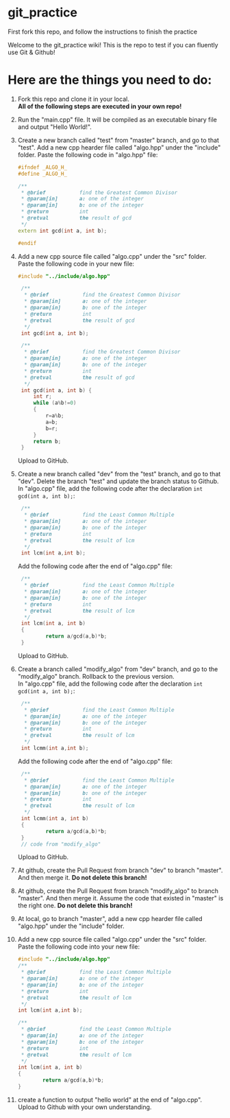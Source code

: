 # git_practice
First fork this repo, and follow the instructions to finish the practice

Welcome to the git_practice wiki!
This is the repo to test if you can fluently use Git & Github!

# Here are the things you need to do:
1. Fork this repo and clone it in your local.  
   **All of the following steps are executed in your own repo!**
2. Run the "main.cpp" file. It will be compiled as an executable binary file and output "Hello World!".
3. Create a new branch called "test" from "master" branch, and go to that "test". Add a new cpp hearder file called "algo.hpp" under the "include" folder.
   Paste the following code in "algo.hpp" file:
    ```c++
    #ifndef _ALGO_H_
    #define _ALGO_H_

    /**
     * @brief           find the Greatest Common Divisor
     * @param[in]       a: one of the integer
     * @param[in]       b: one of the integer
     * @return          int
     * @retval          the result of gcd
     */
    extern int gcd(int a, int b);

    #endif
    ```

4. Add a new cpp source file called "algo.cpp" under the "src" folder.  
Paste the following code in your new file:
   ```c++
   #include "../include/algo.hpp"

    /**
     * @brief           find the Greatest Common Divisor
     * @param[in]       a: one of the integer
     * @param[in]       b: one of the integer
     * @return          int
     * @retval          the result of gcd
     */
    int gcd(int a, int b);

    /**
     * @brief           find the Greatest Common Divisor
     * @param[in]       a: one of the integer
     * @param[in]       b: one of the integer
     * @return          int
     * @retval          the result of gcd
     */
    int gcd(int a, int b) {
        int r;
        while (a%b!=0)
        {
            r=a%b;
            a=b;
            b=r;    
        }
        return b; 
    }
   ```
   Upload to GitHub.
5. Create a new branch called "dev" from the "test" branch, and go to that "dev". Delete the branch "test" and update the branch status to Github. In "algo.cpp" file, add the following code after the declaration ``int gcd(int a, int b);``:
   ```c++
    /**
     * @brief           find the Least Common Multiple
     * @param[in]       a: one of the integer
     * @param[in]       b: one of the integer
     * @return          int
     * @retval          the result of lcm
     */
    int lcm(int a,int b);
   ```
   Add the following code after the end of "algo.cpp" file:
   ```c++
    /**
     * @brief           find the Least Common Multiple
     * @param[in]       a: one of the integer
     * @param[in]       b: one of the integer
     * @return          int
     * @retval          the result of lcm
     */
    int lcm(int a, int b)
    {
            return a/gcd(a,b)*b;
    }
   ```
   Upload to GitHub.  
6. Create a branch called "modify_algo" from "dev" branch, and go to the "modify_algo" branch. Rollback to the previous version.  
   In "algo.cpp" file, add the following code after the declaration ``int gcd(int a, int b);``:
   ```c++
    /**
     * @brief           find the Least Common Multiple
     * @param[in]       a: one of the integer
     * @param[in]       b: one of the integer
     * @return          int
     * @retval          the result of lcm
     */
    int lcmm(int a,int b);
   ```
   Add the following code after the end of "algo.cpp" file:
   ```c++
    /**
     * @brief           find the Least Common Multiple
     * @param[in]       a: one of the integer
     * @param[in]       b: one of the integer
     * @return          int
     * @retval          the result of lcm
     */
    int lcmm(int a, int b)
    {
            return a/gcd(a,b)*b;
    }
    // code from "modify_algo"
   ```
   Upload to GitHub.  
7. At github, create the Pull Request from branch "dev" to branch "master". And then merge it. **Do not delete this branch!**
8. At github, create the Pull Request from branch "modify_algo" to branch "master". And then merge it. Assume the code that existed in "master" is the right one. **Do not delete this branch!**
9. At local, go to branch "master", add a new cpp hearder file called "algo.hpp" under the "include" folder.
10. Add a new cpp source file called "algo.cpp" under the "src" folder.  
    Paste the following code into your new file:
    ```c++
    #include "../include/algo.hpp"
    /**
     * @brief           find the Least Common Multiple
     * @param[in]       a: one of the integer
     * @param[in]       b: one of the integer
     * @return          int
     * @retval          the result of lcm
     */
    int lcm(int a,int b);

    /**
     * @brief           find the Least Common Multiple
     * @param[in]       a: one of the integer
     * @param[in]       b: one of the integer
     * @return          int
     * @retval          the result of lcm
     */
    int lcm(int a, int b)
    {
            return a/gcd(a,b)*b;
    }
    ```
11. create a function to output "hello world" at the end of "algo.cpp". 
Upload to Github with your own understanding. 
